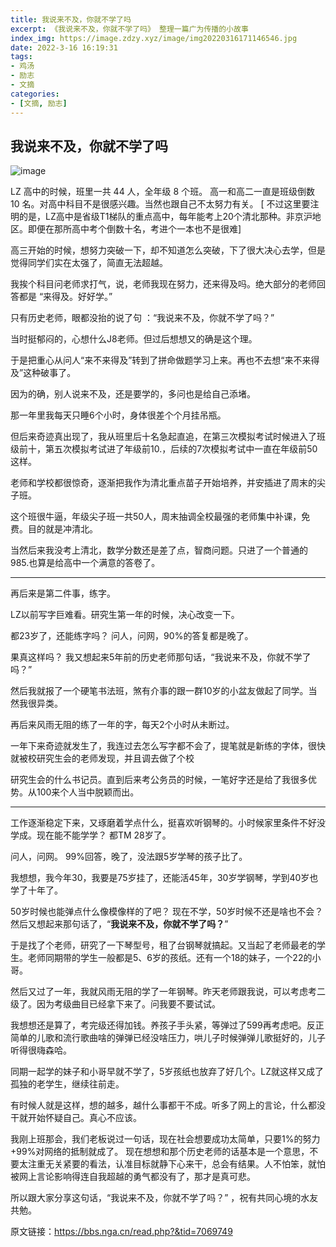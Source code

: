 ```yaml
---
title: 我说来不及，你就不学了吗
excerpt: 《我说来不及，你就不学了吗》 整理一篇广为传播的小故事
index_img: https://image.zdzy.xyz/image/img20220316171146546.jpg
date: 2022-3-16 16:19:31
tags:
- 鸡汤
- 励志
- 文摘
categories:
- [文摘, 励志]
---
```


## 我说来不及，你就不学了吗

![image](https://image.zdzy.xyz/image/img20220316171146546.jpg)

LZ 高中的时候，班里一共 44 人，全年级 8 个班。 高一和高二一直是班级倒数 10 名。对高中科目不是很感兴趣。当然也跟自己不太努力有关。
[ 不过这里要注明的是，LZ高中是省级T1梯队的重点高中，每年能考上20个清北那种。非京沪地区。即便在那所高中考个倒数十名，考进个一本也不是很难]

高三开始的时候，想努力突破一下，却不知道怎么突破，下了很大决心去学，但是觉得同学们实在太强了，简直无法超越。

我挨个科目问老师求打气，说，老师我现在努力，还来得及吗。绝大部分的老师回答都是 “来得及。好好学。”

只有历史老师，眼都没抬的说了句 ：“我说来不及，你就不学了吗？”

当时挺郁闷的，心想什么J8老师。但过后想想又的确是这个理。

于是把重心从问人“来不来得及”转到了拼命做题学习上来。再也不去想“来不来得及”这种破事了。

因为的确，别人说来不及，还是要学的，多问也是给自己添堵。

那一年里我每天只睡6个小时，身体很差个个月挂吊瓶。

但后来奇迹真出现了，我从班里后十名急起直追，在第三次模拟考试时候进入了班级前十，第五次模拟考试进了年级前10.，后续的7次模拟考试中一直在年级前50这样。

老师和学校都很惊奇，逐渐把我作为清北重点苗子开始培养，并安插进了周末的尖子班。

这个班很牛逼，年级尖子班一共50人，周末抽调全校最强的老师集中补课，免费。目的就是冲清北。

当然后来我没考上清北，数学分数还是差了点，智商问题。只进了一个普通的985.也算是给高中一个满意的答卷了。

---

再后来是第二件事，练字。

LZ以前写字巨难看。研究生第一年的时候，决心改变一下。

都23岁了，还能练字吗？ 问人，问网，90%的答复都是晚了。

果真这样吗？ 我又想起来5年前的历史老师那句话，“我说来不及，你就不学了吗？”

然后我就报了一个硬笔书法班，煞有介事的跟一群10岁的小盆友做起了同学。当然我很异类。

再后来风雨无阻的练了一年的字，每天2个小时从未断过。

一年下来奇迹就发生了，我连过去怎么写字都不会了，提笔就是新练的字体，很快就被校研究生会的老师发现，并且调去做了个校

研究生会的什么书记员。直到后来考公务员的时候，一笔好字还是给了我很多优势。从100来个人当中脱颖而出。

---

工作逐渐稳定下来，又琢磨着学点什么，挺喜欢听钢琴的。小时候家里条件不好没学成。现在能不能学学？ 都TM 28岁了。

问人，问网。 99%回答，晚了，没法跟5岁学琴的孩子比了。

我想想，我今年30，我要是75岁挂了，还能活45年，30岁学钢琴，学到40岁也学了十年了。

50岁时候也能弹点什么像模像样的了吧？ 现在不学，50岁时候不还是啥也不会？然后又想起来那句话了，“**我说来不及，你就不学了吗？**”

于是找了个老师，研究了一下琴型号，租了台钢琴就搞起。又当起了老师最老的学生。老师同期带的学生一般都是5、6岁的孩纸。还有一个18的妹子，一个22的小哥。

然后又过了一年，我就风雨无阻的学了一年钢琴。昨天老师跟我说，可以考虑考二级了。因为考级曲目已经拿下来了。问我要不要试试。

我想想还是算了，考完级还得加钱。养孩子手头紧，等弹过了599再考虑吧。反正简单的儿歌和流行歌曲啥的弹弹已经没啥压力，哄儿子时候弹弹儿歌挺好的，儿子听得很嗨森哈。 

同期一起学的妹子和小哥早就不学了，5岁孩纸也放弃了好几个。LZ就这样又成了孤独的老学生，继续往前走。

有时候人就是这样，想的越多，越什么事都干不成。听多了网上的言论，什么都没干就开始怀疑自己。真心不应该。

我刚上班那会，我们老板说过一句话，现在社会想要成功太简单，只要1%的努力+99%对网络的抵制就成了。 现在想想和那个历史老师的话基本是一个意思，不要太注重无关紧要的看法，认准目标就静下心来干，总会有结果。人不怕笨，就怕被网上言论影响得连自我超越的勇气都没有了，那才是真可悲。

所以跟大家分享这句话，“我说来不及，你就不学了吗？” ，祝有共同心境的水友共勉。

原文链接：<https://bbs.nga.cn/read.php?&tid=7069749>
